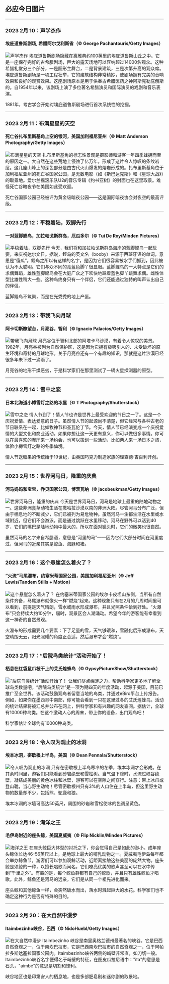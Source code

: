 ## 必应今日图片

---
### 2023 2月 10：声学杰作
#### 埃庇道鲁斯剧场, 希腊阿尔戈利斯省（© George Pachantouris/Getty Images）
![声学杰作](https://cn.bing.com/th?id=OHR.EpidaurusGreece_ZH-CN0640135476_1920x1200.jpg&rf=LaDigue_1920x1200.jpg "声学杰作")
埃庇道鲁斯剧场隐藏在离雅典约100英里的埃庇道鲁斯山丘之中。它是一座保存完好的古希腊剧场，巨大的露天场地可以容纳超过14000名观众。这种希腊礼堂分三个部分，一是圆形主舞台，二是背景建筑，三是次第升高的观众席。埃庇道鲁斯剧场是一项工程壮举，它的建筑结构非常精妙，使剧场拥有完美的音响效果和良好的观赏效果。这座剧场原本是用于供奉古希腊医药之神阿斯克勒庇俄斯的。自1954年以来，该剧场上演了多位著名希腊演员和国际演员的戏剧和音乐表演。

1881年，考古学会开始对埃庇道鲁斯剧场进行首次系统性的挖掘。

---
### 2023 2月 11：布满星星的天空
#### 死亡谷扎布里斯基角上空的银河，美国加利福尼亚州（© Matt Anderson Photography/Getty Images）
![布满星星的天空](https://cn.bing.com/th?id=OHR.DarkSkiesDV_ZH-CN1076500221_1920x1200.jpg&rf=LaDigue_1920x1200.jpg "布满星星的天空")
扎布里斯基角的标志性景观是摄影师和游客一年四季蜂拥而至的原因之一。大自然在这些荒地上侵蚀了亿万年，形成了这片令人惊叹的条纹岩层。这几座山峰上的深色部分是由古代火山爆发的熔岩形成的。扎布里斯基角位于加利福尼亚州的死亡谷国家公园，是无数电影（如《斯巴达克斯》和《星球大战》）的取景地。爱尔兰摇滚乐队U2的音乐专辑《约书亚树》的封面也在这里取景。难怪死亡谷暗夜节在美国如此受欢迎。

死亡谷国家公园已经被评为黄金级暗夜公园——这是国际暗夜协会对夜空的最高评级。

---
### 2023 2月 12：平稳着陆，双脚先行
#### 一对蓝脚鲣鸟，加拉帕戈斯群岛，厄瓜多尔（© Tui De Roy/Minden Pictures）
![平稳着陆，双脚先行](https://cn.bing.com/th?id=OHR.BoobyDarwinDay_ZH-CN9917306809_1920x1200.jpg&rf=LaDigue_1920x1200.jpg "平稳着陆，双脚先行")
今天，我们将和加拉帕戈斯群岛海岸的蓝脚鲣鸟一起玩耍，来庆祝达尔文日。据说，鲣鸟的英文名（booby）来源于西班牙语的单词，意思是“傻瓜”。鲣鸟之所以有这样的名字，是因为它们很容易被水手们抓到，因此被认为不太聪明。它们与众不同的亮蓝色脚丫很显眼。蓝脚鲣鸟的一大特点是它们的求偶舞蹈，雄性蓝脚鲣鸟会在大庭广众之下欢快地跺着蓝色脚丫跳舞求偶。雌性体型比雄性稍大一些。这种鸟终身只有一个伴侣，它们还能通过独特的叫声认出自己的伴侣。

蓝脚鲣鸟不筑巢，而是在光秃秃的地上产蛋。

---
### 2023 2月 13：带我飞向月球
#### 阿卡切斯瞭望台，月亮谷，智利（© Ignacio Palacios/Getty Images）
![带我飞向月球](https://cn.bing.com/th?id=OHR.MoonValley_ZH-CN1906470869_1920x1200.jpg&rf=LaDigue_1920x1200.jpg "带我飞向月球")
月亮谷位于智利北部的阿塔卡马沙漠，有着令人惊叹的美景。1982年，月亮谷被列为自然保护区，这是因为它拥有极吸引人的、未受破坏的原生环境和奇特的月球地形。关于月亮谷还有一个有趣的知识，那就是这片沙漠已经很多年未下过一滴雨了。

月亮谷的地形干燥恶劣，于是科学家们在那里测试了一辆火星探测器的原型。

---
### 2023 2月 14：雪中之恋
#### 日本北海道小樽雪灯之路的冰屋（© T Photography/Shutterstock）
![雪中之恋](https://cn.bing.com/th?id=OHR.OtaruIgloo_ZH-CN2078929256_1920x1200.jpg&rf=LaDigue_1920x1200.jpg "雪中之恋")
情人节到了！情人节也许是世界上最受欢迎的节日之一了。这是一个庆祝爱情、表达爱意的日子。虽然情人节的起源尚不清楚，但它经常与各种古老的节日联系在一起，比如牧神节和圣瓦伦丁节。今天，情人节已经演变成一个庆祝爱情的大型文化和商业活动。如果你想让这一天更有意义，你可以做很多事情。你可以在最喜欢的餐厅来一场约会，也可以策划一些活动，比如两人来一场日本之旅，体验小樽雪灯之路的冬季仙境。

情人节送糖果的传统始于19世纪，由英国巧克力制造家族的理查德·吉百利开创。

---
### 2023 2月 15：世界河马日，隆重的庆典
#### 河马妈妈和宝宝，乔贝国家公园，博茨瓦纳（© jacobeukman/Getty Images）
![世界河马日，隆重的庆典](https://cn.bing.com/th?id=OHR.HippoDayChobe_ZH-CN2883647954_1920x1200.jpg&rf=LaDigue_1920x1200.jpg "世界河马日，隆重的庆典")
今天是世界河马日，河马是地球上最重的陆地动物之一。这些非洲食草动物生活在撒哈拉沙漠以南的非洲大陆。尽管河马分布广泛，但由于栖息地的不断减少，它们已被列为易危物种。虽然河马一生都生活在水里或水域附近，但它们不会游泳，而是通过跳跃在水里移动。河马在野外可以活到40岁，它们的嘴巴是陆地动物中最大的，所以在面对镜头时，它们的微笑也很自然。

虽然河马的名字来自希腊语，意思是“河里的马”——因为它们大部分时间在河里度过，但河马的近亲其实是鲸鱼、海豚和猪。

---
### 2023 2月 16：这个悬崖怎么着火了？
#### “火流”马尾瀑布，约塞米蒂国家公园，美国加利福尼亚州（© Jeff Lewis/Tandem Stills + Motion）
![这个悬崖怎么着火了？](https://cn.bing.com/th?id=OHR.FireFallYosemite_ZH-CN3351604820_1920x1200.jpg&rf=LaDigue_1920x1200.jpg "这个悬崖怎么着火了？")
在约塞米蒂国家公园的埃尔卡皮坦山东侧，当所有自然条件齐备，马尾瀑布就像火一样“燃烧”起来。这种现象只有在2月的几周时间里可以看到，前提是天气晴朗，雪水或雨水形成瀑布，并且光照条件恰到好处。“火瀑布”只会持续大约10分钟，届时，观景区会人潮涌动。希望今年的游客能有幸看到这一神奇的自然景观。

火瀑布的形成需要几个要素：下了足量的雪，天气够暖和，雪融化后形成瀑布，天空晴朗无云，阳光照耀的角度正合适，然后瀑布才会“燃烧”。

---
### 2023 2月 17：“后院鸟类统计”活动开始了！
#### 栖息在红袋鼠爪枝干上的艾氏煌蜂鸟（© GypsyPictureShow/Shutterstock）
![“后院鸟类统计”活动开始了！](https://cn.bing.com/th?id=OHR.BirdcountAllen_ZH-CN4029022734_1920x1200.jpg&rf=LaDigue_1920x1200.jpg "“后院鸟类统计”活动开始了！")
让我们尽点绵薄之力，帮助科学家更多地了解全球鸟类数量吧。“后院鸟类统计”是一项为期四天的年度活动，起源于美国，目前已推广至全世界。该活动鼓励观鸟者留意当地的鸟类，并通过eBird平台上传报告。例如，如果你在墨西哥中南部，你可能会看到一只在这里过冬的艾氏煌蜂鸟。活动的统计结果将被汇总并公布在网上，供科学家和有兴趣的网友查阅。据估计，全球有10000种鸟类。在这个激动人心的周末，带上你的设备，出门观鸟吧！

科学家估计全球约有10000种鸟类。

---
### 2023 2月 18：令人叹为观止的冰洞
#### 埃本冰洞，密歇根上半岛，美国（© Dean Pennala/Shutterstock）
![令人叹为观止的冰洞](https://cn.bing.com/th?id=OHR.EbenIceCave_ZH-CN6035107581_1920x1200.jpg&rf=LaDigue_1920x1200.jpg "令人叹为观止的冰洞")
只有在密歇根上半岛寒冷的冬季，埃本冰洞才会形成。在其余时间里，游客们只能看到砂岩绝壁和雪松树。当气温下降时，水流过峡谷绝壁，凝结成美丽的黄色冰柱和冰壁，游客可以在空隙之间穿行。注意：带上冰爪或登山靴，当心野生动物！尽管密歇根州只有3%的人口住在上半岛，但这里野生动物的数量却不少，包括熊、驼鹿和狼。

埃本冰洞的冰墙可高达50英尺，周围的砂岩和雪松使冰的色调呈黄色。

---
### 2023 2月 19：海洋之王
#### 毛伊岛附近的座头鲸，美国夏威夷（© Flip Nicklin/Minden Pictures）
![海洋之王](https://cn.bing.com/th?id=OHR.MauiWhale_ZH-CN6664793962_1920x1200.jpg&rf=LaDigue_1920x1200.jpg "海洋之王")
在座头鲸巨大体型的衬托之下，你会觉得自己是如此的渺小。成年座头鲸体长达46-56英尺以上，是地球上最大的哺乳动物之一。夏威夷毛伊岛每年都会举办鲸鱼节，游客们可以参加观鲸活动，近距离接触这些美丽的庞然大物。座头鲸是须鲸的一种，以擅长唱歌而闻名，它们嘹亮优美的歌声甚至可以在水中传到“千里之外”。有趣的是，每个鲸鱼群都有自己的鲸歌，并且只有雄性鲸鱼才唱歌。此外，鲸鱼还是河马的远亲，它们是从同一个祖先进化而来。

座头鲸和其他鲸鱼一样，会突然破水而出，落水时溅起巨大的水花。科学家们也不确定这种行为是否有特殊的目的。

---
### 2023 2月 20：在大自然中漫步
#### Itaimbezinho峡谷，巴西（© NidoHuebl/Getty Images）
![在大自然中漫步](https://cn.bing.com/th?id=OHR.Itaimbezinho_ZH-CN5641449623_1920x1200.jpg&rf=LaDigue_1920x1200.jpg "在大自然中漫步")
Itaimbezinho 峡谷是南里奥格兰德州最著名的峡谷。它是巴西自然奇观之一，位于南坎巴拉市，它是巴西南坎巴拉市的自然奇观之一，位于阿帕拉多斯达塞拉国家公园内。Itaimbezinho峡谷两侧的峭壁非常直，如刀切一般。Itaimbezinho峡谷名字便得名于峭壁的特征，在图皮瓜拉尼语中："ita"的意思是石头，"aimbé"的意思是切割和锋利。

峡谷地区也是印第安人的栖息地，也是多部肥皂剧和迷你剧的取景地。